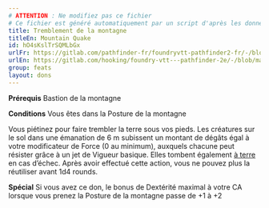 ```yaml
---
# ATTENTION : Ne modifiez pas ce fichier
# Ce fichier est généré automatiquement par un script d'après les données du module Foundry VTT officiel et de sa traduction
title: Tremblement de la montagne
titleEn: Mountain Quake
id: hO4sKslTrSQMLbGx
urlFr: https://gitlab.com/pathfinder-fr/foundryvtt-pathfinder2-fr/-/blob/master/data/feats/hO4sKslTrSQMLbGx.htm
urlEn: https://gitlab.com/hooking/foundry-vtt---pathfinder-2e/-/blob/master/packs/data/feats.db/mountain-quake.json
group: feats
layout: dons
---
```

**Prérequis** Bastion de la montagne

**Conditions** Vous êtes dans la Posture de la montagne

Vous piétinez pour faire trembler la terre sous vos pieds. Les créatures sur le sol dans une émanation de 6 m subissent un montant de dégâts égal à votre modificateur de Force (0 au minimum), auxquels chacune peut résister grâce à un jet de Vigueur basique. Elles tombent également [à terre](../conditions/à-terre.md) en cas d’échec. Après avoir effectué cette action, vous ne pouvez plus la réutiliser avant 1d4 rounds.

**Spécial** Si vous avez ce don, le bonus de Dextérité maximal à votre CA lorsque vous prenez la Posture de la montagne passe de +1 à +2


